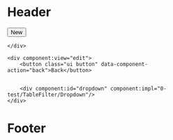
# Header

<div component:id="context">
    <div component:view="list">
        <button class="ui button" data-component-action="new">New</button>

    </div>

    <div component:view="edit">
        <button class="ui button" data-component-action="back">Back</button>


        <div component:id="dropdown" component:impl="0-test/TableFilter/Dropdown"/>
    </div>
</div>


# Footer


<script component:id="context" component:location="window">
exports.main = function (LIB, globalContext) {
	return LIB.firewidgets.Widget(function (context) {
		return {
			"#chscript:redraw": {
                getTemplateData: function (data) {
                    var views = {};
                    views[
                        context.get("selectedId") ? "edit" : "list"
                    ] = true;
                    return {
                        "$views": views
                    };
                },
                afterRender: function (domNode, data) {
                    var helpers = this;
                    domNode.click(function (event) {
                        var node = helpers.findActionableNode(event.target);
                        if (node) {
                            if (node.action === "new") {
                                context.set("selectedId", "new");
                            } else
                            if (node.action === "back") {
                                context.set("selectedId", "");
                            }
                        }
                    });
                }
			}
		}
    });
}
</script>



<script component:id="dropdown" component:location="window">
exports.main = function (LIB, globalContext) {
	return LIB.firewidgets.Widget(function (context) {
		return {
			"#chscript:redraw": {
                mapData: function (data) {
                    return {
                        "@load": [
                            "categories"
                        ],
                        "@map": {
                          'options': data.connect('blog.categories/*')
                        }
                    };
                }
			}
		}
    });
}
</script>

<script component:id="dropdown" component:location="server">
exports.main = function (LIB, globalContext) {
	return LIB.firewidgets.Widget(function (context) {
		return {
			"#0.FireWidgets": {
                getDataForPointer: function (pointer) {
                    const nedb = globalContext.adapters["data.nedb"].adapter.nedb;
                    if (pointer === "categories") {
                        return nedb('blog.categories', function (table, callback) {
                			return table.find({}, callback);
                		}).then(function (records) {
                            return {
                                "blog.categories": records
                            };
                		});
                    }
                }
			}
		}
    });
}
</script>
